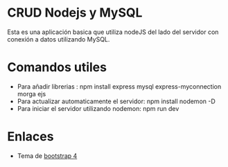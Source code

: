 # CRUD Nodejs y MySQL
Esta es una aplicación basica que utiliza nodeJS del lado del servidor con conexión a datos utilizando MySQL.

# Comandos utiles
- Para añadir librerias : npm install express mysql express-myconnection morga ejs
- Para actualizar automaticamente el servidor: npm install nodemon -D
- Para iniciar el servidor utilizando nodemon: npm run dev

# Enlaces
- Tema de [bootstrap 4](https://bootswatch.com/4/lux/bootstrap.min.css)
